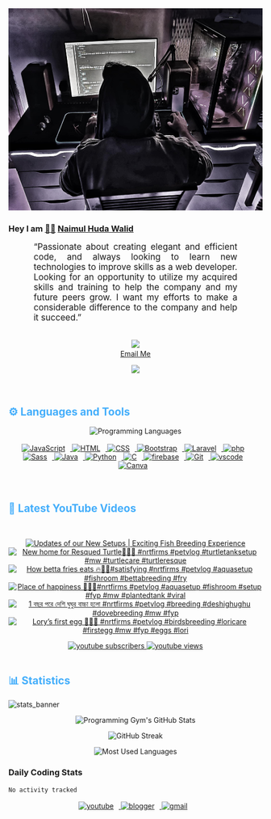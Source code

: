 <!-- ![github_cover_banner](https://www.digitalsolutionservices.com/img/services/web%20development.gif)-->

<div align="center" style="display:block;">
    <img height="400px" width="100%" alt="github cover banner" src="https://raw.githubusercontent.com/NaimulHudaWalid/NaimulHudaWalid/main/272276268_3114779035434264_920860974401480824_n.jpg"/> 
</div>

### Hey I am [👨🏻‍][facebook] [Naimul Huda Walid][youtube]



<p align:"center" style="text-align: justify; margin: 0 50px; font-size: 17px;" >
   “Passionate about creating elegant and efficient code, and always looking to learn new technologies to improve skills as a web developer. Looking for an opportunity to utilize my acquired skills and training to help the company and my future peers grow. I want my efforts to make a considerable difference to the company and help it succeed.”
<br>
<br>
<div align="center">

![](https://visitor-badge.glitch.me/badge?page_id=NaimulHudaWalid)
    <br />
[Email Me](mailto:dev.naimulhuda@gmail.com)
</div>
</p>
<!-- Typing SVG by DenverCoder1 - https://github.com/DenverCoder1/readme-typing-svg -->
<p align="center">
<!--   <a href="https://github.com/DenverCoder1/readme-typing-svg"> -->
    <img src="https://readme-typing-svg.herokuapp.com?color=E22FE4&width=380&height=45&lines=Open-Source+Enthusiast;Learning+In+Public;Empowering+Others;Nice+To+Meet+You+...&center=true"></a>

</p>
<br>
<!-- Languages and Tools -->

<h2 style="color: #44AEFB">⚙️ Languages and Tools</h2>
<div align="center" style="display:block;">
    <img width="100px" alt="Programming Languages" src="https://user-images.githubusercontent.com/78341798/194531121-47b0119a-ce00-439d-b586-125f86acb098.png"/> 
</div>
<br>   
<!-- Icons Resources -->
<!-- https://devicon.dev/ -->
<!-- https://cdn.jsdelivr.net/npm/simple-icons@v3/icons/ -->
<div align="center">
  <a href="https://developer.mozilla.org/en-US/docs/Web/JavaScript" target="_blank" rel="noreferrer">
      <img  alt="JavaScript" height="50px" style="padding-right:10px;" src="https://cdn.jsdelivr.net/gh/devicons/devicon/icons/javascript/javascript-plain.svg"/>
  </a>
  
 
  <a href="https://developer.mozilla.org/en-US/docs/Web/HTML" target="_blank" rel="noreferrer">
      <img  alt="HTML" height="50px" style="padding-right:10px;" src="https://cdn.jsdelivr.net/gh/devicons/devicon/icons/html5/html5-original.svg"/>
  </a>
  <a href="https://developer.mozilla.org/en-US/docs/Web/CSS" target="_blank" rel="noreferrer">
      <img  alt="CSS" height="50px" style="padding-right:10px;" src="https://cdn.jsdelivr.net/gh/devicons/devicon/icons/css3/css3-original.svg"/>
  </a>
  <a href="https://getbootstrap.com/" target="_blank" rel="noreferrer">
      <img  alt="Bootstrap" height="50px" style="padding-right:10px;" src="https://cdn.jsdelivr.net/gh/devicons/devicon/icons/bootstrap/bootstrap-original.svg"/>
  </a> 
  <a href="https://laravel.com/" target="_blank" rel="noreferrer">
      <img  alt="Laravel" height="50px" style="padding-right:10px;" src="https://cdn.jsdelivr.net/gh/devicons/devicon/icons/laravel/laravel-plain.svg"/>
  </a>
  <a href="https://www.php.net/" target="_blank" rel="noreferrer">
      <img  alt="php" height="50px" style="padding-right:10px;" src="https://cdn.jsdelivr.net/gh/devicons/devicon/icons/php/php-original.svg"/>
  </a>
  <a href="https://sass-lang.com/" target="_blank" rel="noreferrer">
      <img  alt="Sass" height="50px" style="padding-right:10px;" src="https://cdn.jsdelivr.net/gh/devicons/devicon/icons/sass/sass-original.svg"/>
  </a>
  <a href="https://www.java.com/en/" target="_blank" rel="noreferrer">
      <img  alt="Java" height="50px" style="padding-right:10px;" src="https://cdn.jsdelivr.net/gh/devicons/devicon/icons/java/java-original.svg"/>
  </a>    
  <a href="https://www.python.org/" target="_blank" rel="noreferrer">
      <img  alt="Python" height="50px" style="padding-right:10px;" src="https://cdn.jsdelivr.net/gh/devicons/devicon/icons/python/python-original.svg"/>
  </a>
  <a href="https://www.cprogramming.com/" target="_blank" rel="noreferrer">
      <img  alt="C" height="50px" style="padding-right:10px;" src="https://cdn.jsdelivr.net/gh/devicons/devicon/icons/c/c-original.svg"/>
  </a>
  
  <a href="https://firebase.google.com/" target="_blank" rel="noreferrer">
      <img  alt="firebase" height="50px" style="padding-right:10px;" src="https://cdn.jsdelivr.net/gh/devicons/devicon/icons/firebase/firebase-plain.svg"/>
  </a>
 
  <a href="https://git-scm.com/" target="_blank" rel="noreferrer">
      <img  alt="Git" height="50px" style="padding-right:10px;" src="https://cdn.jsdelivr.net/gh/devicons/devicon/icons/git/git-original.svg"/>
  </a>
  
  <a href="https://code.visualstudio.com/" target="_blank" rel="noreferrer">
      <img  alt="vscode" height="50px" style="padding-right:10px;"src="https://cdn.jsdelivr.net/gh/devicons/devicon/icons/vscode/vscode-original.svg"/>
  </a>
  <a href="https://www.canva.com/" target="_blank" rel="noreferrer">
      <img  alt="Canva" height="50px" style="padding-right:10px;" src="https://cdn.jsdelivr.net/gh/devicons/devicon/icons/canva/canva-original.svg"/> 
  </a>
</div>
<br>
<br>

<!-- Latest YouTube Videos -->

<h2 style="color: #44AEFB">🎦 Latest YouTube Videos</h2>
<br />

<!-- Resource/Reference: https://github.com/DenverCoder1/github-readme-youtube-cards -->
<div class="youtube videos cards" align="center">

<!-- BEGIN YOUTUBE-CARDS -->
[![Updates of our New Setups | Exciting Fish Breeding Experience](https://ytcards.demolab.com/?id=Y_8SyWo1cHI&title=Updates+of+our+New+Setups+%7C+Exciting+Fish+Breeding+Experience&lang=en&timestamp=1715651464&background_color=%230d1117&title_color=%23ffffff&stats_color=%23dedede&max_title_lines=1&width=250&border_radius=5 "Updates of our New Setups | Exciting Fish Breeding Experience")](https://www.youtube.com/watch?v=Y_8SyWo1cHI)
[![New home for Resqued Turtle🖤🔥💯 #nrtfirms #petvlog #turtletanksetup #mw #turtlecare #turtleresque](https://ytcards.demolab.com/?id=hs5G9eovZco&title=New+home+for+Resqued+Turtle%F0%9F%96%A4%F0%9F%94%A5%F0%9F%92%AF+%23nrtfirms+%23petvlog+%23turtletanksetup+%23mw+%23turtlecare+%23turtleresque&lang=en&timestamp=1715612344&background_color=%230d1117&title_color=%23ffffff&stats_color=%23dedede&max_title_lines=1&width=250&border_radius=5 "New home for Resqued Turtle🖤🔥💯 #nrtfirms #petvlog #turtletanksetup #mw #turtlecare #turtleresque")](https://www.youtube.com/watch?v=hs5G9eovZco)
[![How betta fries eats 🔥💯🖤#satisfying #nrtfirms #petvlog #aquasetup #fishroom #bettabreeding #fry](https://ytcards.demolab.com/?id=x-T3aiLKtD8&title=How+betta+fries+eats+%F0%9F%94%A5%F0%9F%92%AF%F0%9F%96%A4%23satisfying+%23nrtfirms+%23petvlog+%23aquasetup+%23fishroom+%23bettabreeding+%23fry&lang=en&timestamp=1715525310&background_color=%230d1117&title_color=%23ffffff&stats_color=%23dedede&max_title_lines=1&width=250&border_radius=5 "How betta fries eats 🔥💯🖤#satisfying #nrtfirms #petvlog #aquasetup #fishroom #bettabreeding #fry")](https://www.youtube.com/watch?v=x-T3aiLKtD8)
[![Place of happiness 💯🔥🖤#nrtfirms #petvlog #aquasetup #fishroom #setup #fyp #mw #plantedtank #viral](https://ytcards.demolab.com/?id=14FSpQFdncU&title=Place+of+happiness+%F0%9F%92%AF%F0%9F%94%A5%F0%9F%96%A4%23nrtfirms+%23petvlog+%23aquasetup+%23fishroom+%23setup+%23fyp+%23mw+%23plantedtank+%23viral&lang=en&timestamp=1715498279&background_color=%230d1117&title_color=%23ffffff&stats_color=%23dedede&max_title_lines=1&width=250&border_radius=5 "Place of happiness 💯🔥🖤#nrtfirms #petvlog #aquasetup #fishroom #setup #fyp #mw #plantedtank #viral")](https://www.youtube.com/watch?v=14FSpQFdncU)
[![1 বছর পরে দেশি ঘুঘুর বাচ্চা হলো #nrtfirms #petvlog #breeding #deshighughu #dovebreeding #mw #fyp](https://ytcards.demolab.com/?id=Be4V60ARvkc&title=1+%E0%A6%AC%E0%A6%9B%E0%A6%B0+%E0%A6%AA%E0%A6%B0%E0%A7%87+%E0%A6%A6%E0%A7%87%E0%A6%B6%E0%A6%BF+%E0%A6%98%E0%A7%81%E0%A6%98%E0%A7%81%E0%A6%B0+%E0%A6%AC%E0%A6%BE%E0%A6%9A%E0%A7%8D%E0%A6%9A%E0%A6%BE+%E0%A6%B9%E0%A6%B2%E0%A7%8B+%23nrtfirms+%23petvlog+%23breeding+%23deshighughu+%23dovebreeding+%23mw+%23fyp&lang=en&timestamp=1715430609&background_color=%230d1117&title_color=%23ffffff&stats_color=%23dedede&max_title_lines=1&width=250&border_radius=5 "1 বছর পরে দেশি ঘুঘুর বাচ্চা হলো #nrtfirms #petvlog #breeding #deshighughu #dovebreeding #mw #fyp")](https://www.youtube.com/watch?v=Be4V60ARvkc)
[![Lory’s first egg 💯🔥🖤 #nrtfirms #petvlog #birdsbreeding #loricare #firstegg #mw #fyp #eggs #lori](https://ytcards.demolab.com/?id=zMayJ0u4z8M&title=Lory%E2%80%99s+first+egg+%F0%9F%92%AF%F0%9F%94%A5%F0%9F%96%A4+%23nrtfirms+%23petvlog+%23birdsbreeding+%23loricare+%23firstegg+%23mw+%23fyp+%23eggs+%23lori&lang=en&timestamp=1715394082&background_color=%230d1117&title_color=%23ffffff&stats_color=%23dedede&max_title_lines=1&width=250&border_radius=5 "Lory’s first egg 💯🔥🖤 #nrtfirms #petvlog #birdsbreeding #loricare #firstegg #mw #fyp #eggs #lori")](https://www.youtube.com/watch?v=zMayJ0u4z8M)
<!-- END YOUTUBE-CARDS -->
</div>

<!-- Begin Youtube Buttons -->
<!-- Resource/Reference:  https://github.com/DenverCoder1/custom-icon-badges -->
<div class="youtube buttons" align="center">
    <a href="https://www.youtube.com/channel/UCa3YaFwzSII0kKg3Nads2dQ"  target="_blank">
        <img alt="youtube subscribers" src="https://img.shields.io/youtube/channel/subscribers/UCa3YaFwzSII0kKg3Nads2dQ?logo=youtube&logoColor=red&style=for-the-badge"/>
    </a> 
    <a href="https://www.youtube.com/channel/UCa3YaFwzSII0kKg3Nads2dQ"  target="_blank">
        <img alt="youtube views" src="https://custom-icon-badges.demolab.com/youtube/channel/views/UCa3YaFwzSII0kKg3Nads2dQ?color=%23E05D44&logo=eye&logoColor=white&style=for-the-badge&labelColor=#555555"/>
    </a> 
</div>
<br>
<!-- End Youtube Buttons -->

<!-- Statistics -->

<h2 style="color: #44AEFB">📊 Statistics</h2>

![stats_banner](https://user-images.githubusercontent.com/78341798/194534778-d662496c-ae00-4e8d-ae9b-b90912054e7f.gif)

<!-- Begin Stats Cards -->
<!-- Resources:  -->
<!-- Github & Languages Stats: https://github.com/naimul15-12090/github-readme-stats --> 
<!-- Streak Stats: https://github.com/denvercoder1/github-readme-streak-stats -->
<!-- Change the value after ?username= to your GitHub username. -->
<div class="stats" align="center">

![Programming Gym's GitHub Stats](https://github-readme-stats.vercel.app/api?username=NaimulHudaWalid&hide=stars&count_private=true&show_icons=true&theme=algolia&border_radius=20)

![GitHub Streak](https://streak-stats.demolab.com?user=NaimulHudaWalid&count_private=true&theme=algolia&border_radius=22)

![Most Used Languages](https://github-readme-stats.vercel.app/api/top-langs/?username=NaimulHudaWalid&langs_count=8&layout=compact&show_icons=true&theme=algolia&border_radius=20)
    
<!-- ![Top Langs](https://github-readme-stats.vercel.app/api/top-langs/?username=naimul15-12090&langs_count=8) -->
<!-- [![Top Langs](https://github-readme-stats.vercel.app/api/top-langs/?username=naimul15-12090&layout=compact)](https://github.com/anuraghazra/github-readme-stats)
 -->
    
</div>
<!--  End Stats Cards -->



### Daily Coding Stats
<!--START_SECTION:waka-->

```txt
No activity tracked
```

<!--END_SECTION:waka-->
<!-- Begin Footer -->
<!-- Icons Resources -->
<!-- https://devicon.dev/ -->
<div class="footer" align="center" style="margin:15px;">
    <a href="https://www.youtube.com/channel/UCa3YaFwzSII0kKg3Nads2dQ" target="_blank">
        <img  style="margin:0 10px 10px 0;" src="https://user-images.githubusercontent.com/78341798/194531650-698ef1b1-9cbd-4b4f-96ef-5a2ec4b5d7e6.svg" alt="youtube" width="40px"/>
    </a>
    <a href="https://www.linkedin.com/in/naimulhudawalid/" target="_blank">
        <img style="margin:0 10px 10px 0;" src="https://user-images.githubusercontent.com/78341798/194531458-b5dfeb1b-bad5-4dfa-909a-2e402262db9a.svg" alt="blogger" width="40px"/>
    </a>
    <a href="mailto:dev.naimulhuda@gmail.com" target="_blank">
        <img style="margin:0 10px 10px 0;" src="https://user-images.githubusercontent.com/78341798/194531383-ddb2b774-5bb9-491c-b601-4a4a7d9792fb.svg" alt="gmail" width="40px"/>
    </a>
</div>
<!-- End Footer -->

[youtube]: https://www.youtube.com/channel/UCa3YaFwzSII0kKg3Nads2dQ
[facebook]: https://www.facebook.com/profile.php?id=100007065945838
